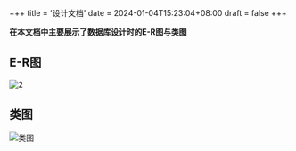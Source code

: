 +++
title = '设计文档'
date = 2024-01-04T15:23:04+08:00
draft = false
+++

**在本文档中主要展示了数据库设计时的E-R图与类图**
<!--more-->
## E-R图
![2](https://i2.100024.xyz/2024/01/14/w7ht3z.webp)

## 类图
![类图](https://i2.100024.xyz/2024/01/12/qxzcpm.webp)


